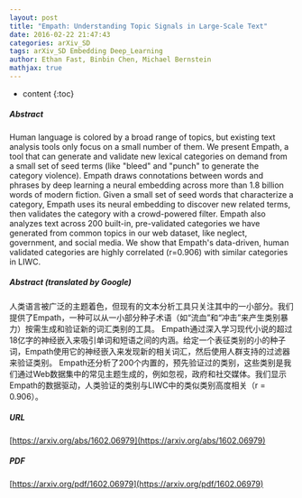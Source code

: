 ```yaml
---
layout: post
title: "Empath: Understanding Topic Signals in Large-Scale Text"
date: 2016-02-22 21:47:43
categories: arXiv_SD
tags: arXiv_SD Embedding Deep_Learning
author: Ethan Fast, Binbin Chen, Michael Bernstein
mathjax: true
---
```


* content
{:toc}

##### Abstract
Human language is colored by a broad range of topics, but existing text analysis tools only focus on a small number of them. We present Empath, a tool that can generate and validate new lexical categories on demand from a small set of seed terms (like "bleed" and "punch" to generate the category violence). Empath draws connotations between words and phrases by deep learning a neural embedding across more than 1.8 billion words of modern fiction. Given a small set of seed words that characterize a category, Empath uses its neural embedding to discover new related terms, then validates the category with a crowd-powered filter. Empath also analyzes text across 200 built-in, pre-validated categories we have generated from common topics in our web dataset, like neglect, government, and social media. We show that Empath's data-driven, human validated categories are highly correlated (r=0.906) with similar categories in LIWC.

##### Abstract (translated by Google)
人类语言被广泛的主题着色，但现有的文本分析工具只关注其中的一小部分。我们提供了Empath，一种可以从一小部分种子术语（如“流血”和“冲击”来产生类别暴力）按需生成和验证新的词汇类别的工具。 Empath通过深入学习现代小说的超过18亿字的神经嵌入来吸引单词和短语之间的内涵。给定一个表征类别的小的种子词，Empath使用它的神经嵌入来发现新的相关词汇，然后使用人群支持的过滤器来验证类别。 Empath还分析了200个内置的，预先验证过的类别，这些类别是我们通过Web数据集中的常见主题生成的，例如忽视，政府和社交媒体。我们显示Empath的数据驱动，人类验证的类别与LIWC中的类似类别高度相关（r = 0.906）。

##### URL
[https://arxiv.org/abs/1602.06979](https://arxiv.org/abs/1602.06979)

##### PDF
[https://arxiv.org/pdf/1602.06979](https://arxiv.org/pdf/1602.06979)

